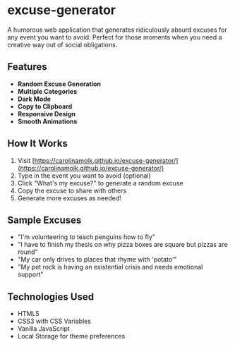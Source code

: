 # excuse-generator

A humorous web application that generates ridiculously absurd excuses for any event you want to avoid. Perfect for those moments when you need a creative way out of social obligations.

## Features

- **Random Excuse Generation**
- **Multiple Categories**
- **Dark Mode**
- **Copy to Clipboard**
- **Responsive Design**
- **Smooth Animations**

## How It Works

1. Visit [https://carolinamolk.github.io/excuse-generator/](https://carolinamolk.github.io/excuse-generator/)
2. Type in the event you want to avoid (optional)
3. Click "What's my excuse?" to generate a random excuse
4. Copy the excuse to share with others
5. Generate more excuses as needed!

## Sample Excuses

- "I'm volunteering to teach penguins how to fly"
- "I have to finish my thesis on why pizza boxes are square but pizzas are round"
- "My car only drives to places that rhyme with 'potato'"
- "My pet rock is having an existential crisis and needs emotional support"

## Technologies Used

- HTML5
- CSS3 with CSS Variables
- Vanilla JavaScript
- Local Storage for theme preferences